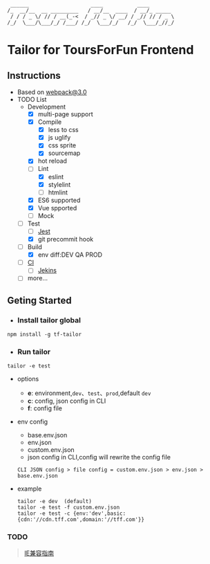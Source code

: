 ```
 ______                    ____           ____
/_  __/__  __ _________   / __/__  ____  / __/_ _____
 / / / _ \/ // / __(_-<  / _// _ \/ __/ / _// // / _ \
/_/  \___/\___/_/ /___/ /_/  \___/_/   /_/  \___/_//_/
```

# Tailor for ToursForFun Frontend

## Instructions
- Based on webpack@3.0
- TODO List
	- Development
		- [x] multi-page support
		- [x] Compile
			- [x] less to css
			- [x] js uglify
			- [x] css sprite
			- [x] sourcemap
		- [x] hot reload
		- [ ] Lint
			- [x] eslint
			- [x] stylelint
			- [ ] htmlint
		- [x] ES6 supported
		- [x] Vue spported
		- [ ] Mock
	- [ ] Test
		- [ ] [Jest](http://facebook.github.io/jest/docs/zh-Hans/getting-started.html)
		- [x] git precommit hook
	- [ ] Build
		- [x] env diff:DEV QA PROD
	- [ ] [CI](https://zhuanlan.zhihu.com/p/26701038)
		- [ ] [Jekins](https://www.liaoxuefeng.com/article/001463233913442cdb2d1bd1b1b42e3b0b29eb1ba736c5e000)
	- [ ] more...

## Geting Started
- ### Install tailor global

```
npm install -g tf-tailor
```

- ### Run tailor

```
tailor -e test
```

- options
	- **e**: environment,`dev`、`test`、`prod`,default `dev`
	- **c**: config, json config in CLI
	- **f**: config file
- env config
	- base.env.json
	- env.json
	- custom.env.json
	- json config in CLI,config will rewrite the config file
	
	```
	CLI JSON config > file config = custom.env.json > env.json > base.env.json
	```
- example

	```
	tailor -e dev  (default)
	tailor -e test -f custom.env.json
	tailor -e test -c {env:'dev',basic:{cdn:'//cdn.tff.com',domain:'//tff.com'}}	
	```
### TODO

> [IE兼容指南](http://www.zuojj.com/archives/2157.html)
